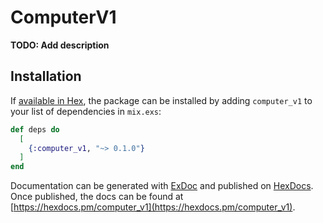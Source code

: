 # ComputerV1

**TODO: Add description**

## Installation

If [available in Hex](https://hex.pm/docs/publish), the package can be installed
by adding `computer_v1` to your list of dependencies in `mix.exs`:

```elixir
def deps do
  [
    {:computer_v1, "~> 0.1.0"}
  ]
end
```

Documentation can be generated with [ExDoc](https://github.com/elixir-lang/ex_doc)
and published on [HexDocs](https://hexdocs.pm). Once published, the docs can
be found at [https://hexdocs.pm/computer_v1](https://hexdocs.pm/computer_v1).

